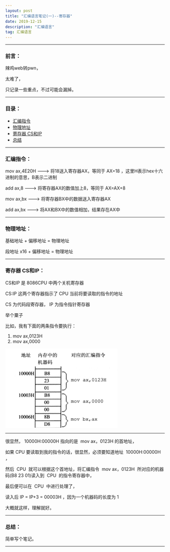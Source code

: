 ```yaml
---
layout: post
title: "汇编语言笔记(一)--寄存器"
date: 2019-12-15
description: "汇编语言"
tag: 汇编语言
---
```

---

### 前言：

辣鸡web转pwn， <br>

太难了， <br>

只记录一些重点，不过可能会漏掉。<br>

---


### 目录：

* <a href="#a" target="_self">汇编指令</a>
* <a href="#b" target="_self">物理地址</a>
* <a href="#c" target="_self">寄存器 CS和IP</a>
* <a href="#zg" target="_self">总结</a>

-------


### <span id = "a">汇编指令：</span>

mov ax,4E20H ---> 将18送入寄存器AX，等同于 AX=18 ，这里H表示hex十六进制的意思，B表示二进制<br>

add ax,8 ---> 将寄存器AX的数值加上8，等同于 AX=AX+8 <br>

mov ax,bx ---> 将寄存器BX中的数据送入寄存器AX <br>

add ax,bx ---> 将AX和BX中的数值相加，结果存在AX中 <br>


-----


### <span id = "b">物理地址：</span>

基础地址 + 偏移地址 = 物理地址 <br>

段地址 x16 + 偏移地址 = 物理地址 <br>

-----

### <span id = "c">寄存器 CS和IP：</span>

CS和IP 是 8086CPU 中两个关机寄存器 <br>

CS:IP 这两个寄存器指示了 CPU 当前将要读取的指令的地址 <br>

CS 为代码段寄存器， IP 为指令指针寄存器 <br>

举个粟子 <br>

比如，我有下面的两条指令要执行：

1. mov ax,0123H
2. mov ax,0000

![images](/images/2019-12-15/01.png)

-----

很显然， 10000H:00000H 指向的是  mov ax，0123H 的首地址，<br>

如果 CPU 要读取到我的指令的话，很显然，必须要知道地址  10000H:00000H ，

然后  CPU  就可以根据这个首地址，将汇编指令  mov ax，0123H  所对应的机器码(B8 23 01)读入到  CPU  的指令寄存器中，<br>

最后便可以在  CPU  中进行处理了， <br>

读入后 IP = IP+3 = 00003H ，因为一个机器码的长度为 1 <br>

大概就这样，理解就好。

-----


### <span id = "zg">总结：</span>

简单写个笔记。


-------


